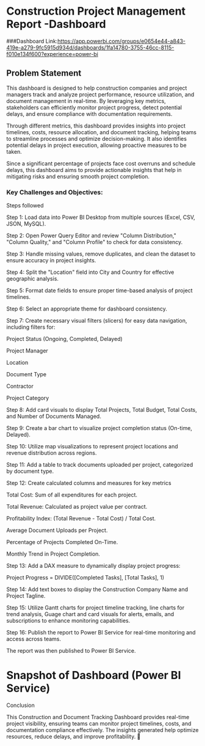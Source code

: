 # Construction Project Management Report  -Dashboard

###Dashboard Link:https://app.powerbi.com/groups/e0654e44-a843-419e-a279-9fc5915d934d/dashboards/1fa14780-3755-46cc-8115-f010e134f600?experience=power-bi

## Problem Statement

 This dashboard is designed to help construction companies and project managers track and analyze project performance, resource utilization, and document management in real-time. By leveraging key metrics, stakeholders can efficiently monitor project progress, detect potential delays, and ensure compliance with documentation requirements.

Through different metrics, this dashboard provides insights into project timelines, costs, resource allocation, and document tracking, helping teams to streamline processes and optimize decision-making. It also identifies potential delays in project execution, allowing proactive measures to be taken.

Since a significant percentage of projects face cost overruns and schedule delays, this dashboard aims to provide actionable insights that help in mitigating risks and ensuring smooth project completion.

### Key Challenges and Objectives:
Steps followed

Step 1: Load data into Power BI Desktop from multiple sources (Excel, CSV, JSON, MySQL).

Step 2: Open Power Query Editor and review "Column Distribution," "Column Quality," and "Column Profile" to check for data consistency.

Step 3: Handle missing values, remove duplicates, and clean the dataset to ensure accuracy in project insights.

Step 4: Split the "Location" field into City and Country for effective geographic analysis.

Step 5: Format date fields to ensure proper time-based analysis of project timelines.

Step 6: Select an appropriate theme for dashboard consistency.

Step 7: Create necessary visual filters (slicers) for easy data navigation, including filters for:

Project Status (Ongoing, Completed, Delayed)

Project Manager

Location

Document Type

Contractor

Project Category

Step 8: Add card visuals to display Total Projects, Total Budget, Total Costs, and Number of Documents Managed.

Step 9: Create a bar chart to visualize project completion status (On-time, Delayed).

Step 10: Utilize map visualizations to represent project locations and revenue distribution across regions.

Step 11: Add a table to track documents uploaded per project, categorized by document type.

Step 12: Create calculated columns and measures for key metrics

Total Cost: Sum of all expenditures for each project.

Total Revenue: Calculated as project value per contract.

Profitability Index: (Total Revenue - Total Cost) / Total Cost.

Average Document Uploads per Project.

Percentage of Projects Completed On-Time.

Monthly Trend in Project Completion.

Step 13: Add a DAX measure to dynamically display project progress:

Project Progress = DIVIDE([Completed Tasks], [Total Tasks], 1)

Step 14: Add text boxes to display the Construction Company Name and Project Tagline.

Step 15: Utilize Gantt charts for project timeline tracking, line charts for trend analysis, Guage chart and card visuals for alerts, emails, and subscriptions to enhance monitoring capabilities.

Step 16: Publish the report to Power BI Service for real-time monitoring and access across teams.


 The report was then published to Power BI Service.
 
# Snapshot of Dashboard (Power BI Service)




Conclusion

This Construction and Document Tracking Dashboard provides real-time project visibility, ensuring teams can monitor project timelines, costs, and documentation compliance effectively. The insights generated help optimize resources, reduce delays, and improve profitability. 🚀








